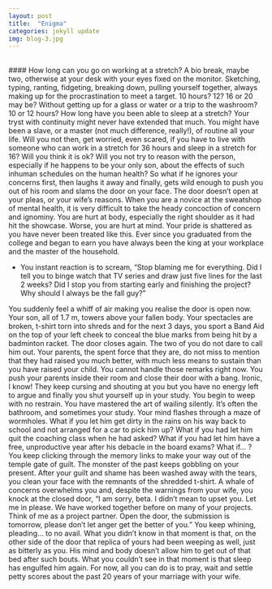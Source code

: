 ```yaml
---
layout: post
title:  "Enigma"
categories: jekyll update
img: blog-3.jpg
---
```

<br/>
#### How long can you go on working at a stretch?
A bio break, maybe two, otherwise at your desk with your eyes fixed on the monitor.
Sketching, typing, ranting, fidgeting, breaking down, pulling yourself together, always making up for the procrastination to meet a target. 10 hours? 12? 16 or 20 may be? Without getting up for a glass or water or a trip to the washroom? 10 or 12 hours? How long have you been able to sleep at a stretch?
Your tryst with continuity might never have extended that much. You might have been a slave, or a master (not much difference, really!), of routine all your life.
Will you not then, get worried, even scared, if you have to live with someone who can work in a stretch for 36 hours and sleep in a stretch for 16? Will you think it is ok? Will you not try to reason with the person, especially if he happens to be your only son, about the effects of such inhuman schedules on the human health?
So what if he ignores your concerns first, then laughs it away and finally, gets wild enough to push you out of his room and slams the door on your face. The door doesn’t open at your pleas, or your wife’s reasons.
When you are a novice at the sweatshop of mental health, it is very difficult to take the heady concoction of concern and ignominy. You are hurt at body, especially the right shoulder as it had hit the showcase. Worse, you are hurt at mind. Your pride is shattered as you have never been treated like this. Ever since you graduated from the college and began to earn you have always been the king at your workplace and the master of the household.


  - You instant reaction is to scream, “Stop blaming me for everything. Did I tell you to binge watch that TV series and draw just five lines for the last 2 weeks? Did I stop you from starting early and finishing the project? Why should I always be the fall guy?”


You suddenly feel a whiff of air making you realise the door is open now. Your son, all of 1.7 m, towers above your fallen body.
Your spectacles are broken, t-shirt torn into shreds and for the next 3 days, you sport a Band Aid on the top of your left cheek to conceal the blue marks from being hit by a badminton racket.
The door closes again. The two of you do not dare to call him out. Your parents, the spent force that they are, do not miss to mention that they had raised you much better, with much less means to sustain than you have raised your child.
You cannot handle those remarks right now. You push your parents inside their room and close their door with a bang. Ironic, I know!
They keep cursing and shouting at you but you have no energy left to argue and finally you shut yourself up in your study.
You begin to weep with no restrain. You have mastered the art of wailing silently. It’s often the bathroom, and sometimes your study.
Your mind flashes through a maze of wormholes.
What if you let him get dirty in the rains on his way back to school and not arranged for a car to pick him up? What if you had let him quit the coaching class when he had asked? What if you had let him have a free, unproductive year after his debacle in the board exams? What if… ?
You keep clicking through the memory links to make your way out of the temple gate of guilt. The monster of the past keeps gobbling on your present.
After your guilt and shame has been washed away with the tears, you clean your face with the remnants of the shredded t-shirt. A whale of concerns overwhelms you and, despite the warnings from your wife, you knock at the closed door,
“I am sorry, beta. I didn’t mean to upset you. Let me in please. We have worked together before on many of your projects. Think of me as a project partner. Open the door, the submission is tomorrow, please don’t let anger get the better of you.”
You keep whining, pleading… to no avail.
What you didn’t know in that moment is that, on the other side of the door that replica of yours had been weeping as well, just as bitterly as you.
His mind and body doesn’t allow him to get out of that bed after such bouts. What you couldn’t see in that moment is that sleep has engulfed him again.
For now, all you can do is to pray, wait and settle petty scores about the past 20 years of your marriage with your wife.
